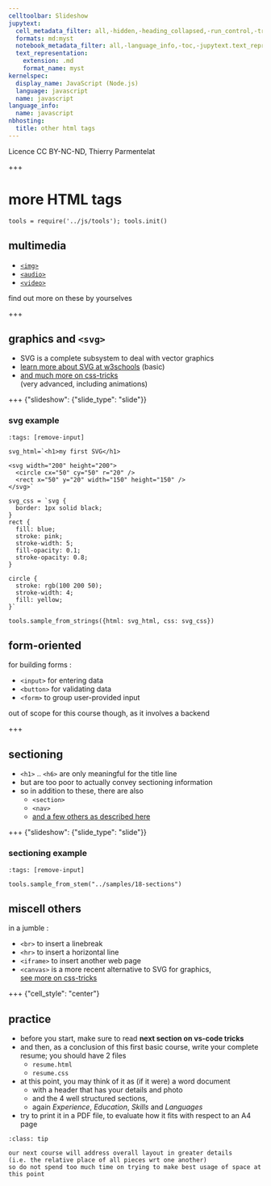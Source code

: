 ```yaml
---
celltoolbar: Slideshow
jupytext:
  cell_metadata_filter: all,-hidden,-heading_collapsed,-run_control,-trusted
  formats: md:myst
  notebook_metadata_filter: all,-language_info,-toc,-jupytext.text_representation.jupytext_version,-jupytext.text_representation.format_version
  text_representation:
    extension: .md
    format_name: myst
kernelspec:
  display_name: JavaScript (Node.js)
  language: javascript
  name: javascript
language_info:
  name: javascript
nbhosting:
  title: other html tags
---
```


Licence CC BY-NC-ND, Thierry Parmentelat

+++

# more HTML tags

```{code-cell}
tools = require('../js/tools'); tools.init()
```

## multimedia

* [`<img>`](https://www.w3schools.com/tags/tag_img.asp)
* [`<audio>`](https://www.w3schools.com/html/html5_audio.asp)
* [`<video>`](https://www.w3schools.com/html/html5_video.asp)

find out more on these by yourselves

+++

## graphics and `<svg>`

* SVG is a complete subsystem to deal with vector graphics
* [learn more about SVG at w3schools](https://www.w3schools.com/graphics/svg_intro.asp) (basic)
* [and much more on css-tricks](https://css-tricks.com/svg-properties-and-css/)  
  (very advanced, including animations)

+++ {"slideshow": {"slide_type": "slide"}}

### svg example

```{code-cell}
:tags: [remove-input]

svg_html=`<h1>my first SVG</h1>

<svg width="200" height="200">
  <circle cx="50" cy="50" r="20" />
  <rect x="50" y="20" width="150" height="150" />
</svg>`

svg_css = `svg {
  border: 1px solid black;
}
rect {
  fill: blue;
  stroke: pink;
  stroke-width: 5;
  fill-opacity: 0.1;
  stroke-opacity: 0.8;
}

circle {
  stroke: rgb(100 200 50);
  stroke-width: 4;
  fill: yellow;
}`

tools.sample_from_strings({html: svg_html, css: svg_css})
```

## form-oriented

for building forms :

* `<input>` for entering data
* `<button>` for validating data
* `<form>` to group user-provided input  

out of scope for this course though, as it involves a backend

+++

## sectioning

* `<h1>` .. `<h6>` are only meaningful for the title line
* but are too poor to actually convey sectioning information
* so in addition to these, there are also
  * `<section>`
  * `<nav>`
  * [and a few others as described here](https://developer.mozilla.org/en-US/docs/Web/Guide/HTML/Using_HTML_sections_and_outlines)

+++ {"slideshow": {"slide_type": "slide"}}

### sectioning example

```{code-cell}
:tags: [remove-input]

tools.sample_from_stem("../samples/18-sections")
```

## miscell others

in a jumble :

* `<br>` to insert a linebreak
* `<hr>` to insert a horizontal line
* `<iframe>` to insert another web page
* `<canvas>` is a more recent alternative to SVG for graphics,  
  [see more on css-tricks](https://css-tricks.com/learn-canvas-snake-game/)

+++ {"cell_style": "center"}

## practice

* before you start, make sure to read **next section on vs-code tricks**
* and then, as a conclusion of this first basic course, write your complete resume; you should have 2 files
  * `resume.html`
  * `resume.css`
* at this point, you may think of it as (if it were) a word document
  * with a header that has your details and photo
  * and the 4 well structured sections,
  * again *Experience*, *Education*, *Skills* and *Languages*
* try to print it in a PDF file, to evaluate how it fits with respect to an A4 page

````{admonition} do not worry about the layout for now
:class: tip

our next course will address overall layout in greater details  
(i.e. the relative place of all pieces wrt one another)  
so do not spend too much time on trying to make best usage of space at this point
````

